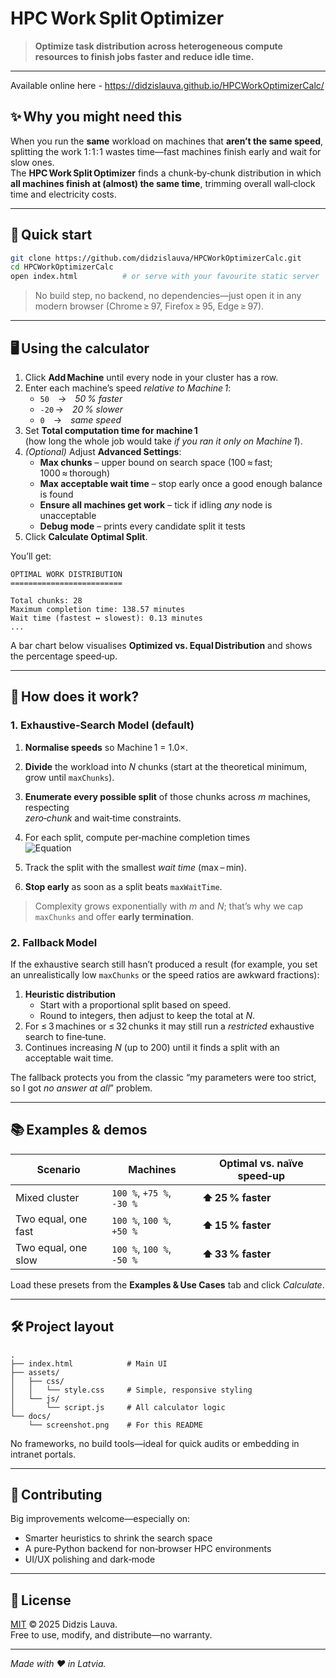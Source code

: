 # HPC Work Split Optimizer

> **Optimize task distribution across heterogeneous compute resources to finish jobs faster and reduce idle time.**


---
Available online here - https://didzislauva.github.io/HPCWorkOptimizerCalc/
## ✨ Why you might need this

When you run the **same** workload on machines that **aren’t the same speed**, splitting the work 1 : 1 : 1 wastes time—fast machines finish early and wait for slow ones.  
The **HPC Work Split Optimizer** finds a chunk‑by‑chunk distribution in which **all machines finish at (almost) the same time**, trimming overall wall‑clock time and electricity costs.

---

## 🚀 Quick start

```bash
git clone https://github.com/didzislauva/HPCWorkOptimizerCalc.git
cd HPCWorkOptimizerCalc
open index.html          # or serve with your favourite static server
```

> No build step, no backend, no dependencies—just open it in any modern browser (Chrome ≥ 97, Firefox ≥ 95, Edge ≥ 97).

---

## 🖥️ Using the calculator

1. Click **Add Machine** until every node in your cluster has a row.  
2. Enter each machine’s speed *relative to Machine 1*:
   * `50` → *50 % faster*  
   * `-20` → *20 % slower*  
   * `0` → *same speed*
3. Set **Total computation time for machine 1**  
   (how long the whole job would take *if you ran it only on Machine 1*).
4. *(Optional)* Adjust **Advanced Settings**:
   * **Max chunks** – upper bound on search space (100 ≈ fast; 1000 ≈ thorough)
   * **Max acceptable wait time** – stop early once a good enough balance is found
   * **Ensure all machines get work** – tick if idling *any* node is unacceptable
   * **Debug mode** – prints every candidate split it tests
5. Click **Calculate Optimal Split**.

You’ll get:

```
OPTIMAL WORK DISTRIBUTION
=========================

Total chunks: 28
Maximum completion time: 138.57 minutes
Wait time (fastest ↔ slowest): 0.13 minutes
...
```

A bar chart below visualises **Optimized vs. Equal Distribution** and shows the percentage speed‑up.

---

## 🧠 How does it work?

### 1.  Exhaustive‑Search Model (default)

1. **Normalise speeds** so Machine 1 = 1.0×.  
2. **Divide** the workload into *N* chunks (start at the theoretical minimum, grow until `maxChunks`).  
3. **Enumerate every possible split** of those chunks across *m* machines, respecting  
   *zero‑chunk* and wait‑time constraints.  
4. For each split, compute per‑machine completion times  
![Equation](https://latex.codecogs.com/svg.image?T_i%20=%20\frac{\text{chunks}_i}{N}%20\cdot%20\frac{T_{\text{base}}}{\text{speed}_i})

5. Track the split with the smallest *wait time* (max – min).  
6. **Stop early** as soon as a split beats `maxWaitTime`.

> Complexity grows exponentially with *m* and *N*; that’s why we cap `maxChunks` and offer **early termination**.

### 2.  Fallback Model

If the exhaustive search still hasn’t produced a result (for example, you set an unrealistically low `maxChunks` or the speed ratios are awkward fractions):

1. **Heuristic distribution**  
   * Start with a proportional split based on speed.  
   * Round to integers, then adjust to keep the total at *N*.
2. For ≤ 3 machines or ≤ 32 chunks it may still run a *restricted* exhaustive search to fine‑tune.
3. Continues increasing *N* (up to 200) until it finds a split with an acceptable wait time.

The fallback protects you from the classic “my parameters were too strict, so I got *no answer at all*” problem.

---

## 📚 Examples & demos

| Scenario | Machines | Optimal vs. naïve speed‑up |
|----------|----------|----------------------------|
| Mixed cluster | `100 %`, `+75 %`, `‑30 %` | **⬆ 25 % faster** |
| Two equal, one fast | `100 %`, `100 %`, `+50 %` | **⬆ 15 % faster** |
| Two equal, one slow | `100 %`, `100 %`, `‑50 %` | **⬆ 33 % faster** |

Load these presets from the **Examples & Use Cases** tab and click *Calculate*.

---

## 🛠️ Project layout

```
.
├── index.html            # Main UI
├── assets/
│   ├── css/
│   │   └── style.css     # Simple, responsive styling
│   └── js/
│       └── script.js     # All calculator logic
└── docs/
    └── screenshot.png    # For this README
```

No frameworks, no build tools—ideal for quick audits or embedding in intranet portals.

---


## 🤝 Contributing

Big improvements welcome—especially on:
* Smarter heuristics to shrink the search space
* A pure‑Python backend for non‑browser HPC environments
* UI/UX polishing and dark‑mode

---

## 📄 License

[MIT](LICENSE) © 2025 Didzis Lauva.  
Free to use, modify, and distribute—no warranty.

---

*Made with ❤️ in Latvia.*

